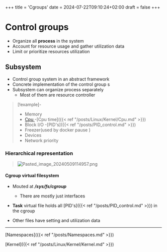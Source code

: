 +++
title = 'Cgroups'
date = 2024-07-22T09:10:24+02:00
draft = false
+++

# Control groups 
- Organize  all **process** in the system 
- Account for resource usage and gather utilization data 
- Limit or prioritize resources utilization 


## Subsystem
- Control group system in an abstract framework 
- Concrete implementation of the control group s
-  Subsystem can organize process separately 
	- Most of them are resource controller


 >[!example]-
 >- Memory
 >- [Cpu ](/obisdian_ntoes/notes_obsidian/Linux/Kernel/Cpu.md)
 >-[Cpu time]({{< ref "/posts/Linux/Kernel/Cpu.md" >}})
 >- Block I/O
 >-[PID's]({{< ref "/posts/PID_control.md" >}})
 >- Freezer(used by docker pause )
 >- Devices 
 >- Network priority 

### Hierarchical representation 

>![Pasted_image_20240509114957.png](/Notes/Pasted_image_20240509114957.png)
#### Cgroup virtual filesystem 
- Mouted at ***/sys/fs/cgroup***
	- There are mostly just interfaces

- **Task** virtual file holds all [PID's]({{< ref "/posts/PID_control.md" >}})
in the cgroup 
- Other files have setting and utilization data 


--- 
[Namespaces]({{< ref "/posts/Namespaces.md" >}})

[Kernel]({{< ref "/posts/Linux/Kernel/Kernel.md" >}})



